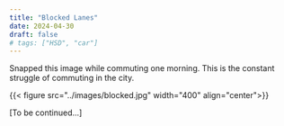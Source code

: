 ```yaml
---
title: "Blocked Lanes"
date: 2024-04-30
draft: false
# tags: ["HSD", "car"]
---
```


Snapped this image while commuting one morning. This is the constant struggle of commuting in the city.

{{< figure src="../images/blocked.jpg" width="400" align="center">}}

<!-- ![Blocked Lanes](../images/blocked.jpg) -->

[To be continued...]

